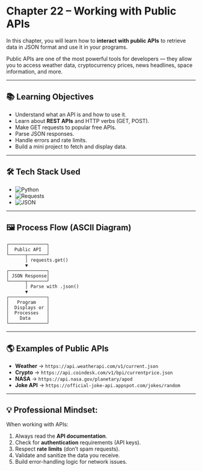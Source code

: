 # Chapter 22 – Working with Public APIs

In this chapter, you will learn how to **interact with public APIs** to retrieve data in JSON format and use it in your programs.  

Public APIs are one of the most powerful tools for developers — they allow you to access weather data, cryptocurrency prices, news headlines, space information, and more.

---

## 📚 Learning Objectives
- Understand what an API is and how to use it.
- Learn about **REST APIs** and HTTP verbs (GET, POST).
- Make GET requests to popular free APIs.
- Parse JSON responses.
- Handle errors and rate limits.
- Build a mini project to fetch and display data.

---

## 🛠️ Tech Stack Used
- ![Python](https://img.shields.io/badge/Python-3.10+-blue?logo=python)
- ![Requests](https://img.shields.io/badge/Requests-API%20Calls-green)
- ![JSON](https://img.shields.io/badge/JSON-Data%20Format-orange)

---

## 🖼️ Process Flow (ASCII Diagram)

```text
┌──────────────┐
│  Public API  │
└──────┬───────┘
       │ requests.get()
       ▼
┌──────────────┐
│ JSON Response│
└──────┬───────┘
       │ Parse with .json()
       ▼
┌──────────────┐
│   Program    │
│  Displays or │
│  Processes   │
│    Data      │
└──────────────┘
````

---

## 🌎 Examples of Public APIs

* **Weather** → `https://api.weatherapi.com/v1/current.json`
* **Crypto** → `https://api.coindesk.com/v1/bpi/currentprice.json`
* **NASA** → `https://api.nasa.gov/planetary/apod`
* **Joke API** → `https://official-joke-api.appspot.com/jokes/random`

---

## 💡 Professional Mindset:

When working with APIs:

1. Always read the **API documentation**.
2. Check for **authentication** requirements (API keys).
3. Respect **rate limits** (don’t spam requests).
4. Validate and sanitize the data you receive.
5. Build error-handling logic for network issues.


